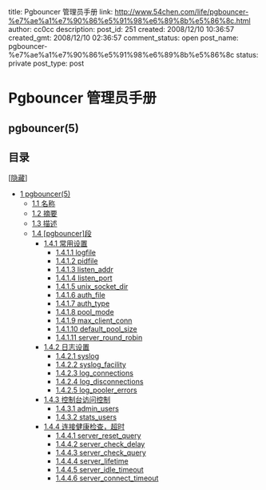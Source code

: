 title: Pgbouncer 管理员手册
link: http://www.54chen.com/life/pgbouncer-%e7%ae%a1%e7%90%86%e5%91%98%e6%89%8b%e5%86%8c.html
author: cc0cc
description: 
post_id: 251
created: 2008/12/10 10:36:57
created_gmt: 2008/12/10 02:36:57
comment_status: open
post_name: pgbouncer-%e7%ae%a1%e7%90%86%e5%91%98%e6%89%8b%e5%86%8c
status: private
post_type: post

# Pgbouncer 管理员手册

## pgbouncer(5)

## 目录

[[隐藏](javascript:toggleToc\(\))]

  * [1 pgbouncer(5)](http://10.62.164.49/wiki/index.php/Pgbouncer_%E7%AE%A1%E7%90%86%E5%91%98%E6%89%8B%E5%86%8C#pgbouncer.285.29)
    * [1.1 名称](http://10.62.164.49/wiki/index.php/Pgbouncer_%E7%AE%A1%E7%90%86%E5%91%98%E6%89%8B%E5%86%8C#.E5.90.8D.E7.A7.B0)
    * [1.2 摘要](http://10.62.164.49/wiki/index.php/Pgbouncer_%E7%AE%A1%E7%90%86%E5%91%98%E6%89%8B%E5%86%8C#.E6.91.98.E8.A6.81)
    * [1.3 描述](http://10.62.164.49/wiki/index.php/Pgbouncer_%E7%AE%A1%E7%90%86%E5%91%98%E6%89%8B%E5%86%8C#.E6.8F.8F.E8.BF.B0)
    * [1.4 [pgbouncer]段](http://10.62.164.49/wiki/index.php/Pgbouncer_%E7%AE%A1%E7%90%86%E5%91%98%E6%89%8B%E5%86%8C#.5Bpgbouncer.5D.E6.AE.B5)
      * [1.4.1 常用设置](http://10.62.164.49/wiki/index.php/Pgbouncer_%E7%AE%A1%E7%90%86%E5%91%98%E6%89%8B%E5%86%8C#.E5.B8.B8.E7.94.A8.E8.AE.BE.E7.BD.AE)
        * [1.4.1.1 logfile](http://10.62.164.49/wiki/index.php/Pgbouncer_%E7%AE%A1%E7%90%86%E5%91%98%E6%89%8B%E5%86%8C#logfile)
        * [1.4.1.2 pidfile](http://10.62.164.49/wiki/index.php/Pgbouncer_%E7%AE%A1%E7%90%86%E5%91%98%E6%89%8B%E5%86%8C#pidfile)
        * [1.4.1.3 listen_addr](http://10.62.164.49/wiki/index.php/Pgbouncer_%E7%AE%A1%E7%90%86%E5%91%98%E6%89%8B%E5%86%8C#listen_addr)
        * [1.4.1.4 listen_port](http://10.62.164.49/wiki/index.php/Pgbouncer_%E7%AE%A1%E7%90%86%E5%91%98%E6%89%8B%E5%86%8C#listen_port)
        * [1.4.1.5 unix_socket_dir](http://10.62.164.49/wiki/index.php/Pgbouncer_%E7%AE%A1%E7%90%86%E5%91%98%E6%89%8B%E5%86%8C#unix_socket_dir)
        * [1.4.1.6 auth_file](http://10.62.164.49/wiki/index.php/Pgbouncer_%E7%AE%A1%E7%90%86%E5%91%98%E6%89%8B%E5%86%8C#auth_file)
        * [1.4.1.7 auth_type](http://10.62.164.49/wiki/index.php/Pgbouncer_%E7%AE%A1%E7%90%86%E5%91%98%E6%89%8B%E5%86%8C#auth_type)
        * [1.4.1.8 pool_mode](http://10.62.164.49/wiki/index.php/Pgbouncer_%E7%AE%A1%E7%90%86%E5%91%98%E6%89%8B%E5%86%8C#pool_mode)
        * [1.4.1.9 max_client_conn](http://10.62.164.49/wiki/index.php/Pgbouncer_%E7%AE%A1%E7%90%86%E5%91%98%E6%89%8B%E5%86%8C#max_client_conn)
        * [1.4.1.10 default_pool_size](http://10.62.164.49/wiki/index.php/Pgbouncer_%E7%AE%A1%E7%90%86%E5%91%98%E6%89%8B%E5%86%8C#default_pool_size)
        * [1.4.1.11 server_round_robin](http://10.62.164.49/wiki/index.php/Pgbouncer_%E7%AE%A1%E7%90%86%E5%91%98%E6%89%8B%E5%86%8C#server_round_robin)
      * [1.4.2 日志设置](http://10.62.164.49/wiki/index.php/Pgbouncer_%E7%AE%A1%E7%90%86%E5%91%98%E6%89%8B%E5%86%8C#.E6.97.A5.E5.BF.97.E8.AE.BE.E7.BD.AE)
        * [1.4.2.1 syslog](http://10.62.164.49/wiki/index.php/Pgbouncer_%E7%AE%A1%E7%90%86%E5%91%98%E6%89%8B%E5%86%8C#syslog)
        * [1.4.2.2 syslog_facility](http://10.62.164.49/wiki/index.php/Pgbouncer_%E7%AE%A1%E7%90%86%E5%91%98%E6%89%8B%E5%86%8C#syslog_facility)
        * [1.4.2.3 log_connections](http://10.62.164.49/wiki/index.php/Pgbouncer_%E7%AE%A1%E7%90%86%E5%91%98%E6%89%8B%E5%86%8C#log_connections)
        * [1.4.2.4 log_disconnections](http://10.62.164.49/wiki/index.php/Pgbouncer_%E7%AE%A1%E7%90%86%E5%91%98%E6%89%8B%E5%86%8C#log_disconnections)
        * [1.4.2.5 log_pooler_errors](http://10.62.164.49/wiki/index.php/Pgbouncer_%E7%AE%A1%E7%90%86%E5%91%98%E6%89%8B%E5%86%8C#log_pooler_errors)
      * [1.4.3 控制台访问控制](http://10.62.164.49/wiki/index.php/Pgbouncer_%E7%AE%A1%E7%90%86%E5%91%98%E6%89%8B%E5%86%8C#.E6.8E.A7.E5.88.B6.E5.8F.B0.E8.AE.BF.E9.97.AE.E6.8E.A7.E5.88.B6)
        * [1.4.3.1 admin_users](http://10.62.164.49/wiki/index.php/Pgbouncer_%E7%AE%A1%E7%90%86%E5%91%98%E6%89%8B%E5%86%8C#admin_users)
        * [1.4.3.2 stats_users](http://10.62.164.49/wiki/index.php/Pgbouncer_%E7%AE%A1%E7%90%86%E5%91%98%E6%89%8B%E5%86%8C#stats_users)
      * [1.4.4 连接健康检查，超时](http://10.62.164.49/wiki/index.php/Pgbouncer_%E7%AE%A1%E7%90%86%E5%91%98%E6%89%8B%E5%86%8C#.E8.BF.9E.E6.8E.A5.E5.81.A5.E5.BA.B7.E6.A3.80.E6.9F.A5.EF.BC.8C.E8.B6.85.E6.97.B6)
        * [1.4.4.1 server_reset_query](http://10.62.164.49/wiki/index.php/Pgbouncer_%E7%AE%A1%E7%90%86%E5%91%98%E6%89%8B%E5%86%8C#server_reset_query)
        * [1.4.4.2 server_check_delay](http://10.62.164.49/wiki/index.php/Pgbouncer_%E7%AE%A1%E7%90%86%E5%91%98%E6%89%8B%E5%86%8C#server_check_delay)
        * [1.4.4.3 server_check_query](http://10.62.164.49/wiki/index.php/Pgbouncer_%E7%AE%A1%E7%90%86%E5%91%98%E6%89%8B%E5%86%8C#server_check_query)
        * [1.4.4.4 server_lifetime](http://10.62.164.49/wiki/index.php/Pgbouncer_%E7%AE%A1%E7%90%86%E5%91%98%E6%89%8B%E5%86%8C#server_lifetime)
        * [1.4.4.5 server_idle_timeout](http://10.62.164.49/wiki/index.php/Pgbouncer_%E7%AE%A1%E7%90%86%E5%91%98%E6%89%8B%E5%86%8C#server_idle_timeout)
        * [1.4.4.6 server_connect_timeout](http://10.62.164.49/wiki/index.php/Pgbouncer_%E7%AE%A1%E7%90%86%E5%91%98%E6%89%8B%E5%86%8C#server_connect_timeout)